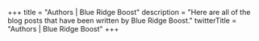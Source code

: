 +++
title = "Authors | Blue Ridge Boost"
description = "Here are all of the blog posts that have been written by Blue Ridge Boost."
twitterTitle = "Authors | Blue Ridge Boost"
+++